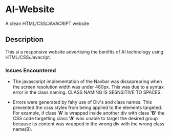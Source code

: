 # AI-Website
A clean HTML/CSS/JAVACRIPT website

## Description

This si a responsive website advertising the benifits of AI technology using HTML/CSS/Javacript. 

### Issues Encountered
- The javascsript implementation of the Navbar was dissaprearing when the screen resolution width was under 480px. This was due to a syntax error in the class naming. CLASS NAMING IS SESNSITIVE TO SPACES.

- Errors were generated by falty use of Div's and class names. This prevented the csss styles from being applied to the elements targeted. For example, if class **'A'** is wrapped inside another div with class **'B'** the CSS code targetting class **'A'** was unable to target the desired group because its content was wrapped in the wrong div with the wrong class name(B).
